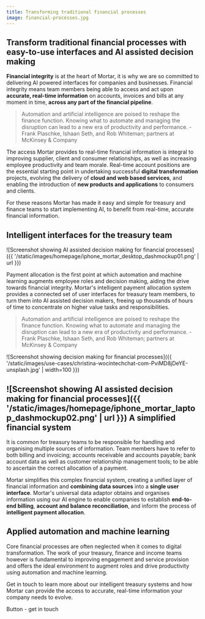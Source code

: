 ```yaml
---
title: Transforming traditional financial processes
image: financial-processes.jpg
---
```


Transform traditional financial processes with easy-to-use interfaces and AI assisted decision making
-----------------------------------------------------------------------------------------------------

**Financial integrity** is at the heart of Mortar, it is why we are so committed to delivering AI powered interfaces for companies and businesses. Financial integrity means team members being able to access and act upon **accurate, real-time information** on accounts, invoices and bills at any moment in time, **across any part of the financial pipeline**. 

> Automation and artificial intelligence are poised to reshape the finance function. Knowing what to automate and managing the disruption can lead to a new era of productivity and performance.   - Frank Plaschke, Ishaan Seth, and Rob Whiteman; partners at McKinsey & Company 

The access Mortar provides to real-time financial information is integral to improving supplier, client and consumer relationships, as well as increasing employee productivity and team morale. Real-time account positions are the essential starting point in undertaking successful **digital transformation** projects, evolving the delivery of **cloud and web based services**, and enabling the introduction of **new products and applications** to consumers and clients. 

For these reasons Mortar has made it easy and simple for treasury and finance teams to start implementing AI, to benefit from real-time, accurate financial information.  

Intelligent interfaces for the treasury team
-----------------------------------------------------------------------------------------------------

![Screenshot showing AI assisted decision making for financial processes]({{ '/static/images/homepage/iphone_mortar_desktop_dashmockup01.png' | url }})

Payment allocation is the first point at which automation and machine learning augments employee roles and decision making, aiding the drive towards financial integrity. Mortar's intelligent payment allocation system provides a connected set of user interfaces for treasury team members, to turn them into AI assisted decision makers, freeing up thousands of hours of time to concentrate on higher value tasks and responsibilities.

> Automation and artificial intelligence are poised to reshape the finance function. Knowing what to automate and managing the disruption can lead to a new era of productivity and performance.   - Frank Plaschke, Ishaan Seth, and Rob Whiteman; partners at McKinsey & Company 

![Screenshot showing decision making for financial processes]({{ '/static/images/use-cases/christina-wocintechchat-com-PviMD8jDeYE-unsplash.jpg' | width=100 }})

![Screenshot showing AI assisted decision making for financial processes]({{ '/static/images/homepage/iphone_mortar_laptop_dashmockup02.png' | url }})
A simplified financial system 
-----------------------------------------------------------------------------------------------------

It is common for treasury teams to be responsible for handling and organising multiple sources of information. Team members have to refer to both billing and invoicing; accounts receivable and accounts payable; bank account data as well as customer relationship management tools; to be able to ascertain the correct allocation of a payment.  

Mortar simplifies this complex financial system, creating a unified layer of financial information and **combining data sources** into a **single user interface**. Mortar's universal data adaptor obtains and organises information using our AI engine to enable companies to establish **end-to-end billing**, **account and balance reconciliation**, and inform the process of **intelligent payment allocation**.

Applied automation and machine learning
------------------------------------------------------------------------------

Core financial processes are often neglected when it comes to digital transformation. The work of your treasury, finance and income teams however is fundamental to improving engagement and service provision and offers the ideal environment to augment roles and drive productivity using automation and machine learning. 

Get in touch to learn more about our intelligent treasury systems and how Mortar can provide the access to accurate, real-time information your company needs to evolve.

Button - get in touch


